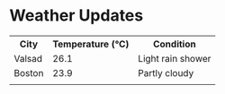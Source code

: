 # Weather Updates

<!-- WEATHER-UPDATE-START -->
<table><tr><th>City</th><th>Temperature (°C)</th><th>Condition</th></tr><tr><td>Valsad</td><td>26.1</td><td>Light rain shower</td></tr><tr><td>Boston</td><td>23.9</td><td>Partly cloudy</td></tr><tr><td></td><td></td><td></td></tr></table>
<!-- WEATHER-UPDATE-END -->
